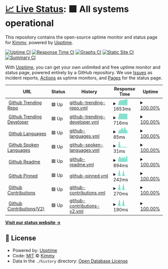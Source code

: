 # [📈 Live Status](https://uptime.kimmy.me): <!--live status--> **🟩 All systems operational**

This repository contains the open-source uptime monitor and status page for [Kimmy](https://uptime.kimmy.me), powered by [Upptime](https://github.com/upptime/upptime).

[![Uptime CI](https://github.com/see/uptime/workflows/Uptime%20CI/badge.svg)](https://github.com/see/uptime/actions?query=workflow%3A%22Uptime+CI%22)
[![Response Time CI](https://github.com/see/uptime/workflows/Response%20Time%20CI/badge.svg)](https://github.com/see/uptime/actions?query=workflow%3A%22Response+Time+CI%22)
[![Graphs CI](https://github.com/see/uptime/workflows/Graphs%20CI/badge.svg)](https://github.com/see/uptime/actions?query=workflow%3A%22Graphs+CI%22)
[![Static Site CI](https://github.com/see/uptime/workflows/Static%20Site%20CI/badge.svg)](https://github.com/see/uptime/actions?query=workflow%3A%22Static+Site+CI%22)
[![Summary CI](https://github.com/see/uptime/workflows/Summary%20CI/badge.svg)](https://github.com/see/uptime/actions?query=workflow%3A%22Summary+CI%22)

With [Upptime](https://upptime.js.org), you can get your own unlimited and free uptime monitor and status page, powered entirely by a GitHub repository. We use [Issues](https://github.com/see/uptime/issues) as incident reports, [Actions](https://github.com/see/uptime/actions) as uptime monitors, and [Pages](https://uptime.kimmy.me) for the status page.

<!--start: status pages-->
<!-- This summary is generated by Upptime (https://github.com/upptime/upptime) -->
<!-- Do not edit this manually, your changes will be overwritten -->
<!-- prettier-ignore -->
| URL | Status | History | Response Time | Uptime |
| --- | ------ | ------- | ------------- | ------ |
| <img alt="" src="https://icons.duckduckgo.com/ip3/api.gitterapp.com.ico" height="13"> [Github Trending Repo](https://api.gitterapp.com/repositories) | 🟩 Up | [github-trending-repo.yml](https://github.com/kw214/uptime/commits/HEAD/history/github-trending-repo.yml) | <details><summary><img alt="Response time graph" src="./graphs/github-trending-repo/response-time-week.png" height="20"> 1653ms</summary><br><a href="https://uptime.kimmy.me/history/github-trending-repo"><img alt="Response time 1769" src="https://img.shields.io/endpoint?url=https%3A%2F%2Fraw.githubusercontent.com%2Fkw214%2Fuptime%2FHEAD%2Fapi%2Fgithub-trending-repo%2Fresponse-time.json"></a><br><a href="https://uptime.kimmy.me/history/github-trending-repo"><img alt="24-hour response time 1401" src="https://img.shields.io/endpoint?url=https%3A%2F%2Fraw.githubusercontent.com%2Fkw214%2Fuptime%2FHEAD%2Fapi%2Fgithub-trending-repo%2Fresponse-time-day.json"></a><br><a href="https://uptime.kimmy.me/history/github-trending-repo"><img alt="7-day response time 1653" src="https://img.shields.io/endpoint?url=https%3A%2F%2Fraw.githubusercontent.com%2Fkw214%2Fuptime%2FHEAD%2Fapi%2Fgithub-trending-repo%2Fresponse-time-week.json"></a><br><a href="https://uptime.kimmy.me/history/github-trending-repo"><img alt="30-day response time 1522" src="https://img.shields.io/endpoint?url=https%3A%2F%2Fraw.githubusercontent.com%2Fkw214%2Fuptime%2FHEAD%2Fapi%2Fgithub-trending-repo%2Fresponse-time-month.json"></a><br><a href="https://uptime.kimmy.me/history/github-trending-repo"><img alt="1-year response time 1750" src="https://img.shields.io/endpoint?url=https%3A%2F%2Fraw.githubusercontent.com%2Fkw214%2Fuptime%2FHEAD%2Fapi%2Fgithub-trending-repo%2Fresponse-time-year.json"></a></details> | <details><summary><a href="https://uptime.kimmy.me/history/github-trending-repo">100.00%</a></summary><a href="https://uptime.kimmy.me/history/github-trending-repo"><img alt="All-time uptime 99.98%" src="https://img.shields.io/endpoint?url=https%3A%2F%2Fraw.githubusercontent.com%2Fkw214%2Fuptime%2FHEAD%2Fapi%2Fgithub-trending-repo%2Fuptime.json"></a><br><a href="https://uptime.kimmy.me/history/github-trending-repo"><img alt="24-hour uptime 100.00%" src="https://img.shields.io/endpoint?url=https%3A%2F%2Fraw.githubusercontent.com%2Fkw214%2Fuptime%2FHEAD%2Fapi%2Fgithub-trending-repo%2Fuptime-day.json"></a><br><a href="https://uptime.kimmy.me/history/github-trending-repo"><img alt="7-day uptime 100.00%" src="https://img.shields.io/endpoint?url=https%3A%2F%2Fraw.githubusercontent.com%2Fkw214%2Fuptime%2FHEAD%2Fapi%2Fgithub-trending-repo%2Fuptime-week.json"></a><br><a href="https://uptime.kimmy.me/history/github-trending-repo"><img alt="30-day uptime 100.00%" src="https://img.shields.io/endpoint?url=https%3A%2F%2Fraw.githubusercontent.com%2Fkw214%2Fuptime%2FHEAD%2Fapi%2Fgithub-trending-repo%2Fuptime-month.json"></a><br><a href="https://uptime.kimmy.me/history/github-trending-repo"><img alt="1-year uptime 99.99%" src="https://img.shields.io/endpoint?url=https%3A%2F%2Fraw.githubusercontent.com%2Fkw214%2Fuptime%2FHEAD%2Fapi%2Fgithub-trending-repo%2Fuptime-year.json"></a></details>
| <img alt="" src="https://icons.duckduckgo.com/ip3/api.gitterapp.com.ico" height="13"> [Github Trending Developer](https://api.gitterapp.com/developers) | 🟩 Up | [github-trending-developer.yml](https://github.com/kw214/uptime/commits/HEAD/history/github-trending-developer.yml) | <details><summary><img alt="Response time graph" src="./graphs/github-trending-developer/response-time-week.png" height="20"> 716ms</summary><br><a href="https://uptime.kimmy.me/history/github-trending-developer"><img alt="Response time 959" src="https://img.shields.io/endpoint?url=https%3A%2F%2Fraw.githubusercontent.com%2Fkw214%2Fuptime%2FHEAD%2Fapi%2Fgithub-trending-developer%2Fresponse-time.json"></a><br><a href="https://uptime.kimmy.me/history/github-trending-developer"><img alt="24-hour response time 785" src="https://img.shields.io/endpoint?url=https%3A%2F%2Fraw.githubusercontent.com%2Fkw214%2Fuptime%2FHEAD%2Fapi%2Fgithub-trending-developer%2Fresponse-time-day.json"></a><br><a href="https://uptime.kimmy.me/history/github-trending-developer"><img alt="7-day response time 716" src="https://img.shields.io/endpoint?url=https%3A%2F%2Fraw.githubusercontent.com%2Fkw214%2Fuptime%2FHEAD%2Fapi%2Fgithub-trending-developer%2Fresponse-time-week.json"></a><br><a href="https://uptime.kimmy.me/history/github-trending-developer"><img alt="30-day response time 756" src="https://img.shields.io/endpoint?url=https%3A%2F%2Fraw.githubusercontent.com%2Fkw214%2Fuptime%2FHEAD%2Fapi%2Fgithub-trending-developer%2Fresponse-time-month.json"></a><br><a href="https://uptime.kimmy.me/history/github-trending-developer"><img alt="1-year response time 882" src="https://img.shields.io/endpoint?url=https%3A%2F%2Fraw.githubusercontent.com%2Fkw214%2Fuptime%2FHEAD%2Fapi%2Fgithub-trending-developer%2Fresponse-time-year.json"></a></details> | <details><summary><a href="https://uptime.kimmy.me/history/github-trending-developer">100.00%</a></summary><a href="https://uptime.kimmy.me/history/github-trending-developer"><img alt="All-time uptime 99.99%" src="https://img.shields.io/endpoint?url=https%3A%2F%2Fraw.githubusercontent.com%2Fkw214%2Fuptime%2FHEAD%2Fapi%2Fgithub-trending-developer%2Fuptime.json"></a><br><a href="https://uptime.kimmy.me/history/github-trending-developer"><img alt="24-hour uptime 100.00%" src="https://img.shields.io/endpoint?url=https%3A%2F%2Fraw.githubusercontent.com%2Fkw214%2Fuptime%2FHEAD%2Fapi%2Fgithub-trending-developer%2Fuptime-day.json"></a><br><a href="https://uptime.kimmy.me/history/github-trending-developer"><img alt="7-day uptime 100.00%" src="https://img.shields.io/endpoint?url=https%3A%2F%2Fraw.githubusercontent.com%2Fkw214%2Fuptime%2FHEAD%2Fapi%2Fgithub-trending-developer%2Fuptime-week.json"></a><br><a href="https://uptime.kimmy.me/history/github-trending-developer"><img alt="30-day uptime 100.00%" src="https://img.shields.io/endpoint?url=https%3A%2F%2Fraw.githubusercontent.com%2Fkw214%2Fuptime%2FHEAD%2Fapi%2Fgithub-trending-developer%2Fuptime-month.json"></a><br><a href="https://uptime.kimmy.me/history/github-trending-developer"><img alt="1-year uptime 99.99%" src="https://img.shields.io/endpoint?url=https%3A%2F%2Fraw.githubusercontent.com%2Fkw214%2Fuptime%2FHEAD%2Fapi%2Fgithub-trending-developer%2Fuptime-year.json"></a></details>
| <img alt="" src="https://icons.duckduckgo.com/ip3/api.gitterapp.com.ico" height="13"> [Github Languages](https://api.gitterapp.com/languages) | 🟩 Up | [github-languages.yml](https://github.com/kw214/uptime/commits/HEAD/history/github-languages.yml) | <details><summary><img alt="Response time graph" src="./graphs/github-languages/response-time-week.png" height="20"> 85ms</summary><br><a href="https://uptime.kimmy.me/history/github-languages"><img alt="Response time 145" src="https://img.shields.io/endpoint?url=https%3A%2F%2Fraw.githubusercontent.com%2Fkw214%2Fuptime%2FHEAD%2Fapi%2Fgithub-languages%2Fresponse-time.json"></a><br><a href="https://uptime.kimmy.me/history/github-languages"><img alt="24-hour response time 125" src="https://img.shields.io/endpoint?url=https%3A%2F%2Fraw.githubusercontent.com%2Fkw214%2Fuptime%2FHEAD%2Fapi%2Fgithub-languages%2Fresponse-time-day.json"></a><br><a href="https://uptime.kimmy.me/history/github-languages"><img alt="7-day response time 85" src="https://img.shields.io/endpoint?url=https%3A%2F%2Fraw.githubusercontent.com%2Fkw214%2Fuptime%2FHEAD%2Fapi%2Fgithub-languages%2Fresponse-time-week.json"></a><br><a href="https://uptime.kimmy.me/history/github-languages"><img alt="30-day response time 122" src="https://img.shields.io/endpoint?url=https%3A%2F%2Fraw.githubusercontent.com%2Fkw214%2Fuptime%2FHEAD%2Fapi%2Fgithub-languages%2Fresponse-time-month.json"></a><br><a href="https://uptime.kimmy.me/history/github-languages"><img alt="1-year response time 162" src="https://img.shields.io/endpoint?url=https%3A%2F%2Fraw.githubusercontent.com%2Fkw214%2Fuptime%2FHEAD%2Fapi%2Fgithub-languages%2Fresponse-time-year.json"></a></details> | <details><summary><a href="https://uptime.kimmy.me/history/github-languages">100.00%</a></summary><a href="https://uptime.kimmy.me/history/github-languages"><img alt="All-time uptime 99.99%" src="https://img.shields.io/endpoint?url=https%3A%2F%2Fraw.githubusercontent.com%2Fkw214%2Fuptime%2FHEAD%2Fapi%2Fgithub-languages%2Fuptime.json"></a><br><a href="https://uptime.kimmy.me/history/github-languages"><img alt="24-hour uptime 100.00%" src="https://img.shields.io/endpoint?url=https%3A%2F%2Fraw.githubusercontent.com%2Fkw214%2Fuptime%2FHEAD%2Fapi%2Fgithub-languages%2Fuptime-day.json"></a><br><a href="https://uptime.kimmy.me/history/github-languages"><img alt="7-day uptime 100.00%" src="https://img.shields.io/endpoint?url=https%3A%2F%2Fraw.githubusercontent.com%2Fkw214%2Fuptime%2FHEAD%2Fapi%2Fgithub-languages%2Fuptime-week.json"></a><br><a href="https://uptime.kimmy.me/history/github-languages"><img alt="30-day uptime 100.00%" src="https://img.shields.io/endpoint?url=https%3A%2F%2Fraw.githubusercontent.com%2Fkw214%2Fuptime%2FHEAD%2Fapi%2Fgithub-languages%2Fuptime-month.json"></a><br><a href="https://uptime.kimmy.me/history/github-languages"><img alt="1-year uptime 99.98%" src="https://img.shields.io/endpoint?url=https%3A%2F%2Fraw.githubusercontent.com%2Fkw214%2Fuptime%2FHEAD%2Fapi%2Fgithub-languages%2Fuptime-year.json"></a></details>
| <img alt="" src="https://icons.duckduckgo.com/ip3/api.gitterapp.com.ico" height="13"> [Github Spoken Languages](https://api.gitterapp.com/spoken_languages) | 🟩 Up | [github-spoken-languages.yml](https://github.com/kw214/uptime/commits/HEAD/history/github-spoken-languages.yml) | <details><summary><img alt="Response time graph" src="./graphs/github-spoken-languages/response-time-week.png" height="20"> 31ms</summary><br><a href="https://uptime.kimmy.me/history/github-spoken-languages"><img alt="Response time 134" src="https://img.shields.io/endpoint?url=https%3A%2F%2Fraw.githubusercontent.com%2Fkw214%2Fuptime%2FHEAD%2Fapi%2Fgithub-spoken-languages%2Fresponse-time.json"></a><br><a href="https://uptime.kimmy.me/history/github-spoken-languages"><img alt="24-hour response time 50" src="https://img.shields.io/endpoint?url=https%3A%2F%2Fraw.githubusercontent.com%2Fkw214%2Fuptime%2FHEAD%2Fapi%2Fgithub-spoken-languages%2Fresponse-time-day.json"></a><br><a href="https://uptime.kimmy.me/history/github-spoken-languages"><img alt="7-day response time 31" src="https://img.shields.io/endpoint?url=https%3A%2F%2Fraw.githubusercontent.com%2Fkw214%2Fuptime%2FHEAD%2Fapi%2Fgithub-spoken-languages%2Fresponse-time-week.json"></a><br><a href="https://uptime.kimmy.me/history/github-spoken-languages"><img alt="30-day response time 77" src="https://img.shields.io/endpoint?url=https%3A%2F%2Fraw.githubusercontent.com%2Fkw214%2Fuptime%2FHEAD%2Fapi%2Fgithub-spoken-languages%2Fresponse-time-month.json"></a><br><a href="https://uptime.kimmy.me/history/github-spoken-languages"><img alt="1-year response time 134" src="https://img.shields.io/endpoint?url=https%3A%2F%2Fraw.githubusercontent.com%2Fkw214%2Fuptime%2FHEAD%2Fapi%2Fgithub-spoken-languages%2Fresponse-time-year.json"></a></details> | <details><summary><a href="https://uptime.kimmy.me/history/github-spoken-languages">100.00%</a></summary><a href="https://uptime.kimmy.me/history/github-spoken-languages"><img alt="All-time uptime 100.00%" src="https://img.shields.io/endpoint?url=https%3A%2F%2Fraw.githubusercontent.com%2Fkw214%2Fuptime%2FHEAD%2Fapi%2Fgithub-spoken-languages%2Fuptime.json"></a><br><a href="https://uptime.kimmy.me/history/github-spoken-languages"><img alt="24-hour uptime 100.00%" src="https://img.shields.io/endpoint?url=https%3A%2F%2Fraw.githubusercontent.com%2Fkw214%2Fuptime%2FHEAD%2Fapi%2Fgithub-spoken-languages%2Fuptime-day.json"></a><br><a href="https://uptime.kimmy.me/history/github-spoken-languages"><img alt="7-day uptime 100.00%" src="https://img.shields.io/endpoint?url=https%3A%2F%2Fraw.githubusercontent.com%2Fkw214%2Fuptime%2FHEAD%2Fapi%2Fgithub-spoken-languages%2Fuptime-week.json"></a><br><a href="https://uptime.kimmy.me/history/github-spoken-languages"><img alt="30-day uptime 100.00%" src="https://img.shields.io/endpoint?url=https%3A%2F%2Fraw.githubusercontent.com%2Fkw214%2Fuptime%2FHEAD%2Fapi%2Fgithub-spoken-languages%2Fuptime-month.json"></a><br><a href="https://uptime.kimmy.me/history/github-spoken-languages"><img alt="1-year uptime 100.00%" src="https://img.shields.io/endpoint?url=https%3A%2F%2Fraw.githubusercontent.com%2Fkw214%2Fuptime%2FHEAD%2Fapi%2Fgithub-spoken-languages%2Fuptime-year.json"></a></details>
| <img alt="" src="https://icons.duckduckgo.com/ip3/github.gitterapp.com.ico" height="13"> [Github Readme](https://github.gitterapp.com/api/readme?owner=kw214&repo=kw214) | 🟩 Up | [github-readme.yml](https://github.com/kw214/uptime/commits/HEAD/history/github-readme.yml) | <details><summary><img alt="Response time graph" src="./graphs/github-readme/response-time-week.png" height="20"> 894ms</summary><br><a href="https://uptime.kimmy.me/history/github-readme"><img alt="Response time 1010" src="https://img.shields.io/endpoint?url=https%3A%2F%2Fraw.githubusercontent.com%2Fkw214%2Fuptime%2FHEAD%2Fapi%2Fgithub-readme%2Fresponse-time.json"></a><br><a href="https://uptime.kimmy.me/history/github-readme"><img alt="24-hour response time 1001" src="https://img.shields.io/endpoint?url=https%3A%2F%2Fraw.githubusercontent.com%2Fkw214%2Fuptime%2FHEAD%2Fapi%2Fgithub-readme%2Fresponse-time-day.json"></a><br><a href="https://uptime.kimmy.me/history/github-readme"><img alt="7-day response time 894" src="https://img.shields.io/endpoint?url=https%3A%2F%2Fraw.githubusercontent.com%2Fkw214%2Fuptime%2FHEAD%2Fapi%2Fgithub-readme%2Fresponse-time-week.json"></a><br><a href="https://uptime.kimmy.me/history/github-readme"><img alt="30-day response time 879" src="https://img.shields.io/endpoint?url=https%3A%2F%2Fraw.githubusercontent.com%2Fkw214%2Fuptime%2FHEAD%2Fapi%2Fgithub-readme%2Fresponse-time-month.json"></a><br><a href="https://uptime.kimmy.me/history/github-readme"><img alt="1-year response time 1030" src="https://img.shields.io/endpoint?url=https%3A%2F%2Fraw.githubusercontent.com%2Fkw214%2Fuptime%2FHEAD%2Fapi%2Fgithub-readme%2Fresponse-time-year.json"></a></details> | <details><summary><a href="https://uptime.kimmy.me/history/github-readme">100.00%</a></summary><a href="https://uptime.kimmy.me/history/github-readme"><img alt="All-time uptime 99.92%" src="https://img.shields.io/endpoint?url=https%3A%2F%2Fraw.githubusercontent.com%2Fkw214%2Fuptime%2FHEAD%2Fapi%2Fgithub-readme%2Fuptime.json"></a><br><a href="https://uptime.kimmy.me/history/github-readme"><img alt="24-hour uptime 100.00%" src="https://img.shields.io/endpoint?url=https%3A%2F%2Fraw.githubusercontent.com%2Fkw214%2Fuptime%2FHEAD%2Fapi%2Fgithub-readme%2Fuptime-day.json"></a><br><a href="https://uptime.kimmy.me/history/github-readme"><img alt="7-day uptime 100.00%" src="https://img.shields.io/endpoint?url=https%3A%2F%2Fraw.githubusercontent.com%2Fkw214%2Fuptime%2FHEAD%2Fapi%2Fgithub-readme%2Fuptime-week.json"></a><br><a href="https://uptime.kimmy.me/history/github-readme"><img alt="30-day uptime 99.91%" src="https://img.shields.io/endpoint?url=https%3A%2F%2Fraw.githubusercontent.com%2Fkw214%2Fuptime%2FHEAD%2Fapi%2Fgithub-readme%2Fuptime-month.json"></a><br><a href="https://uptime.kimmy.me/history/github-readme"><img alt="1-year uptime 99.92%" src="https://img.shields.io/endpoint?url=https%3A%2F%2Fraw.githubusercontent.com%2Fkw214%2Fuptime%2FHEAD%2Fapi%2Fgithub-readme%2Fuptime-year.json"></a></details>
| <img alt="" src="https://icons.duckduckgo.com/ip3/github.gitterapp.com.ico" height="13"> [Github Pinned](https://github.gitterapp.com/api/pinned?username=kw214) | 🟩 Up | [github-pinned.yml](https://github.com/kw214/uptime/commits/HEAD/history/github-pinned.yml) | <details><summary><img alt="Response time graph" src="./graphs/github-pinned/response-time-week.png" height="20"> 242ms</summary><br><a href="https://uptime.kimmy.me/history/github-pinned"><img alt="Response time 324" src="https://img.shields.io/endpoint?url=https%3A%2F%2Fraw.githubusercontent.com%2Fkw214%2Fuptime%2FHEAD%2Fapi%2Fgithub-pinned%2Fresponse-time.json"></a><br><a href="https://uptime.kimmy.me/history/github-pinned"><img alt="24-hour response time 36" src="https://img.shields.io/endpoint?url=https%3A%2F%2Fraw.githubusercontent.com%2Fkw214%2Fuptime%2FHEAD%2Fapi%2Fgithub-pinned%2Fresponse-time-day.json"></a><br><a href="https://uptime.kimmy.me/history/github-pinned"><img alt="7-day response time 242" src="https://img.shields.io/endpoint?url=https%3A%2F%2Fraw.githubusercontent.com%2Fkw214%2Fuptime%2FHEAD%2Fapi%2Fgithub-pinned%2Fresponse-time-week.json"></a><br><a href="https://uptime.kimmy.me/history/github-pinned"><img alt="30-day response time 484" src="https://img.shields.io/endpoint?url=https%3A%2F%2Fraw.githubusercontent.com%2Fkw214%2Fuptime%2FHEAD%2Fapi%2Fgithub-pinned%2Fresponse-time-month.json"></a><br><a href="https://uptime.kimmy.me/history/github-pinned"><img alt="1-year response time 175" src="https://img.shields.io/endpoint?url=https%3A%2F%2Fraw.githubusercontent.com%2Fkw214%2Fuptime%2FHEAD%2Fapi%2Fgithub-pinned%2Fresponse-time-year.json"></a></details> | <details><summary><a href="https://uptime.kimmy.me/history/github-pinned">100.00%</a></summary><a href="https://uptime.kimmy.me/history/github-pinned"><img alt="All-time uptime 89.83%" src="https://img.shields.io/endpoint?url=https%3A%2F%2Fraw.githubusercontent.com%2Fkw214%2Fuptime%2FHEAD%2Fapi%2Fgithub-pinned%2Fuptime.json"></a><br><a href="https://uptime.kimmy.me/history/github-pinned"><img alt="24-hour uptime 100.00%" src="https://img.shields.io/endpoint?url=https%3A%2F%2Fraw.githubusercontent.com%2Fkw214%2Fuptime%2FHEAD%2Fapi%2Fgithub-pinned%2Fuptime-day.json"></a><br><a href="https://uptime.kimmy.me/history/github-pinned"><img alt="7-day uptime 100.00%" src="https://img.shields.io/endpoint?url=https%3A%2F%2Fraw.githubusercontent.com%2Fkw214%2Fuptime%2FHEAD%2Fapi%2Fgithub-pinned%2Fuptime-week.json"></a><br><a href="https://uptime.kimmy.me/history/github-pinned"><img alt="30-day uptime 100.00%" src="https://img.shields.io/endpoint?url=https%3A%2F%2Fraw.githubusercontent.com%2Fkw214%2Fuptime%2FHEAD%2Fapi%2Fgithub-pinned%2Fuptime-month.json"></a><br><a href="https://uptime.kimmy.me/history/github-pinned"><img alt="1-year uptime 100.00%" src="https://img.shields.io/endpoint?url=https%3A%2F%2Fraw.githubusercontent.com%2Fkw214%2Fuptime%2FHEAD%2Fapi%2Fgithub-pinned%2Fuptime-year.json"></a></details>
| <img alt="" src="https://icons.duckduckgo.com/ip3/github.gitterapp.com.ico" height="13"> [Github Contributions](https://github.gitterapp.com/api/contributions?username=kw214&from=2021-01-01&to=2021-12-31) | 🟩 Up | [github-contributions.yml](https://github.com/kw214/uptime/commits/HEAD/history/github-contributions.yml) | <details><summary><img alt="Response time graph" src="./graphs/github-contributions/response-time-week.png" height="20"> 270ms</summary><br><a href="https://uptime.kimmy.me/history/github-contributions"><img alt="Response time 164" src="https://img.shields.io/endpoint?url=https%3A%2F%2Fraw.githubusercontent.com%2Fkw214%2Fuptime%2FHEAD%2Fapi%2Fgithub-contributions%2Fresponse-time.json"></a><br><a href="https://uptime.kimmy.me/history/github-contributions"><img alt="24-hour response time 37" src="https://img.shields.io/endpoint?url=https%3A%2F%2Fraw.githubusercontent.com%2Fkw214%2Fuptime%2FHEAD%2Fapi%2Fgithub-contributions%2Fresponse-time-day.json"></a><br><a href="https://uptime.kimmy.me/history/github-contributions"><img alt="7-day response time 270" src="https://img.shields.io/endpoint?url=https%3A%2F%2Fraw.githubusercontent.com%2Fkw214%2Fuptime%2FHEAD%2Fapi%2Fgithub-contributions%2Fresponse-time-week.json"></a><br><a href="https://uptime.kimmy.me/history/github-contributions"><img alt="30-day response time 591" src="https://img.shields.io/endpoint?url=https%3A%2F%2Fraw.githubusercontent.com%2Fkw214%2Fuptime%2FHEAD%2Fapi%2Fgithub-contributions%2Fresponse-time-month.json"></a><br><a href="https://uptime.kimmy.me/history/github-contributions"><img alt="1-year response time 189" src="https://img.shields.io/endpoint?url=https%3A%2F%2Fraw.githubusercontent.com%2Fkw214%2Fuptime%2FHEAD%2Fapi%2Fgithub-contributions%2Fresponse-time-year.json"></a></details> | <details><summary><a href="https://uptime.kimmy.me/history/github-contributions">100.00%</a></summary><a href="https://uptime.kimmy.me/history/github-contributions"><img alt="All-time uptime 100.00%" src="https://img.shields.io/endpoint?url=https%3A%2F%2Fraw.githubusercontent.com%2Fkw214%2Fuptime%2FHEAD%2Fapi%2Fgithub-contributions%2Fuptime.json"></a><br><a href="https://uptime.kimmy.me/history/github-contributions"><img alt="24-hour uptime 100.00%" src="https://img.shields.io/endpoint?url=https%3A%2F%2Fraw.githubusercontent.com%2Fkw214%2Fuptime%2FHEAD%2Fapi%2Fgithub-contributions%2Fuptime-day.json"></a><br><a href="https://uptime.kimmy.me/history/github-contributions"><img alt="7-day uptime 100.00%" src="https://img.shields.io/endpoint?url=https%3A%2F%2Fraw.githubusercontent.com%2Fkw214%2Fuptime%2FHEAD%2Fapi%2Fgithub-contributions%2Fuptime-week.json"></a><br><a href="https://uptime.kimmy.me/history/github-contributions"><img alt="30-day uptime 100.00%" src="https://img.shields.io/endpoint?url=https%3A%2F%2Fraw.githubusercontent.com%2Fkw214%2Fuptime%2FHEAD%2Fapi%2Fgithub-contributions%2Fuptime-month.json"></a><br><a href="https://uptime.kimmy.me/history/github-contributions"><img alt="1-year uptime 100.00%" src="https://img.shields.io/endpoint?url=https%3A%2F%2Fraw.githubusercontent.com%2Fkw214%2Fuptime%2FHEAD%2Fapi%2Fgithub-contributions%2Fuptime-year.json"></a></details>
| <img alt="" src="https://icons.duckduckgo.com/ip3/github.gitterapp.com.ico" height="13"> [Github Contributions(V2)](https://github.gitterapp.com/api/v2/contributions?username=kw214&from=2021-01-01&to=2021-12-31) | 🟩 Up | [github-contributions-v2.yml](https://github.com/kw214/uptime/commits/HEAD/history/github-contributions-v2.yml) | <details><summary><img alt="Response time graph" src="./graphs/github-contributions-v2/response-time-week.png" height="20"> 190ms</summary><br><a href="https://uptime.kimmy.me/history/github-contributions-v2"><img alt="Response time 147" src="https://img.shields.io/endpoint?url=https%3A%2F%2Fraw.githubusercontent.com%2Fkw214%2Fuptime%2FHEAD%2Fapi%2Fgithub-contributions-v2%2Fresponse-time.json"></a><br><a href="https://uptime.kimmy.me/history/github-contributions-v2"><img alt="24-hour response time 36" src="https://img.shields.io/endpoint?url=https%3A%2F%2Fraw.githubusercontent.com%2Fkw214%2Fuptime%2FHEAD%2Fapi%2Fgithub-contributions-v2%2Fresponse-time-day.json"></a><br><a href="https://uptime.kimmy.me/history/github-contributions-v2"><img alt="7-day response time 190" src="https://img.shields.io/endpoint?url=https%3A%2F%2Fraw.githubusercontent.com%2Fkw214%2Fuptime%2FHEAD%2Fapi%2Fgithub-contributions-v2%2Fresponse-time-week.json"></a><br><a href="https://uptime.kimmy.me/history/github-contributions-v2"><img alt="30-day response time 528" src="https://img.shields.io/endpoint?url=https%3A%2F%2Fraw.githubusercontent.com%2Fkw214%2Fuptime%2FHEAD%2Fapi%2Fgithub-contributions-v2%2Fresponse-time-month.json"></a><br><a href="https://uptime.kimmy.me/history/github-contributions-v2"><img alt="1-year response time 171" src="https://img.shields.io/endpoint?url=https%3A%2F%2Fraw.githubusercontent.com%2Fkw214%2Fuptime%2FHEAD%2Fapi%2Fgithub-contributions-v2%2Fresponse-time-year.json"></a></details> | <details><summary><a href="https://uptime.kimmy.me/history/github-contributions-v2">100.00%</a></summary><a href="https://uptime.kimmy.me/history/github-contributions-v2"><img alt="All-time uptime 100.00%" src="https://img.shields.io/endpoint?url=https%3A%2F%2Fraw.githubusercontent.com%2Fkw214%2Fuptime%2FHEAD%2Fapi%2Fgithub-contributions-v2%2Fuptime.json"></a><br><a href="https://uptime.kimmy.me/history/github-contributions-v2"><img alt="24-hour uptime 100.00%" src="https://img.shields.io/endpoint?url=https%3A%2F%2Fraw.githubusercontent.com%2Fkw214%2Fuptime%2FHEAD%2Fapi%2Fgithub-contributions-v2%2Fuptime-day.json"></a><br><a href="https://uptime.kimmy.me/history/github-contributions-v2"><img alt="7-day uptime 100.00%" src="https://img.shields.io/endpoint?url=https%3A%2F%2Fraw.githubusercontent.com%2Fkw214%2Fuptime%2FHEAD%2Fapi%2Fgithub-contributions-v2%2Fuptime-week.json"></a><br><a href="https://uptime.kimmy.me/history/github-contributions-v2"><img alt="30-day uptime 100.00%" src="https://img.shields.io/endpoint?url=https%3A%2F%2Fraw.githubusercontent.com%2Fkw214%2Fuptime%2FHEAD%2Fapi%2Fgithub-contributions-v2%2Fuptime-month.json"></a><br><a href="https://uptime.kimmy.me/history/github-contributions-v2"><img alt="1-year uptime 100.00%" src="https://img.shields.io/endpoint?url=https%3A%2F%2Fraw.githubusercontent.com%2Fkw214%2Fuptime%2FHEAD%2Fapi%2Fgithub-contributions-v2%2Fuptime-year.json"></a></details>

<!--end: status pages-->

[**Visit our status website →**](https://uptime.kimmy.me)

## 📄 License

- Powered by: [Upptime](https://github.com/upptime/upptime)
- Code: [MIT](./LICENSE) © [Kimmy](https://uptime.kimmy.me)
- Data in the `./history` directory: [Open Database License](https://opendatacommons.org/licenses/odbl/1-0/)

